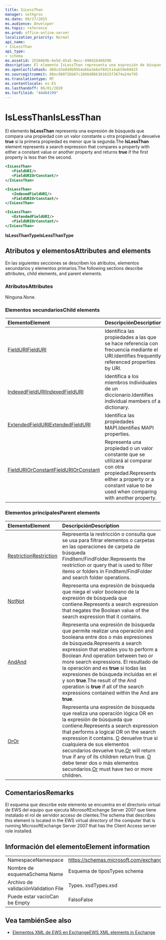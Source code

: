 ```yaml
---
title: IsLessThan
manager: sethgros
ms.date: 09/17/2015
ms.audience: Developer
ms.topic: reference
ms.prod: office-online-server
localization_priority: Normal
api_name:
- IsLessThan
api_type:
- schema
ms.assetid: 2550469b-6e5d-45a5-9ecc-090d1b409296
description: El elemento IsLessThan representa una expresión de búsqueda que compara una propiedad con un valor constante u otra propiedad y devuelve true si la primera propiedad es menor que la segunda.
ms.openlocfilehash: d68cd3e049b95b4a6ba3e6ef841514ab59e60425
ms.sourcegitcommit: 88ec988f2bb67c1866d06b361615f3674a24e795
ms.translationtype: MT
ms.contentlocale: es-ES
ms.lasthandoff: 06/01/2020
ms.locfileid: "44464199"
---
```

# <a name="islessthan"></a><span data-ttu-id="cbe3a-103">IsLessThan</span><span class="sxs-lookup"><span data-stu-id="cbe3a-103">IsLessThan</span></span>

<span data-ttu-id="cbe3a-104">El elemento **IsLessThan** representa una expresión de búsqueda que compara una propiedad con un valor constante u otra propiedad y devuelve **true** si la primera propiedad es menor que la segunda.</span><span class="sxs-lookup"><span data-stu-id="cbe3a-104">The **IsLessThan** element represents a search expression that compares a property with either a constant value or another property and returns **true** if the first property is less than the second.</span></span> 
  
```xml
<IsLessThan>
   <FieldURI/>
   <FieldURIOrConstant/>
</IsLessThan>
```

```xml
<IsLessThan>
   <IndexedFieldURI/> 
   <FieldURIOrConstant/>
</IsLessThan>
```

```xml
<IsLessThan>
   <ExtendedFieldURI/>
   <FieldURIOrConstant/>
</IsLessThan>
```

<span data-ttu-id="cbe3a-105">**IsLessThanType**</span><span class="sxs-lookup"><span data-stu-id="cbe3a-105">**IsLessThanType**</span></span>

## <a name="attributes-and-elements"></a><span data-ttu-id="cbe3a-106">Atributos y elementos</span><span class="sxs-lookup"><span data-stu-id="cbe3a-106">Attributes and elements</span></span>

<span data-ttu-id="cbe3a-107">En las siguientes secciones se describen los atributos, elementos secundarios y elementos primarios.</span><span class="sxs-lookup"><span data-stu-id="cbe3a-107">The following sections describe attributes, child elements, and parent elements.</span></span>
  
### <a name="attributes"></a><span data-ttu-id="cbe3a-108">Atributos</span><span class="sxs-lookup"><span data-stu-id="cbe3a-108">Attributes</span></span>

<span data-ttu-id="cbe3a-109">Ninguna.</span><span class="sxs-lookup"><span data-stu-id="cbe3a-109">None.</span></span>
  
### <a name="child-elements"></a><span data-ttu-id="cbe3a-110">Elementos secundarios</span><span class="sxs-lookup"><span data-stu-id="cbe3a-110">Child elements</span></span>

|<span data-ttu-id="cbe3a-111">**Elemento**</span><span class="sxs-lookup"><span data-stu-id="cbe3a-111">**Element**</span></span>|<span data-ttu-id="cbe3a-112">**Descripción**</span><span class="sxs-lookup"><span data-stu-id="cbe3a-112">**Description**</span></span>|
|:-----|:-----|
|[<span data-ttu-id="cbe3a-113">FieldURI</span><span class="sxs-lookup"><span data-stu-id="cbe3a-113">FieldURI</span></span>](fielduri.md) <br/> |<span data-ttu-id="cbe3a-114">Identifica las propiedades a las que se hace referencia con frecuencia mediante el URI.</span><span class="sxs-lookup"><span data-stu-id="cbe3a-114">Identifies frequently referenced properties by URI.</span></span>  <br/> |
|[<span data-ttu-id="cbe3a-115">IndexedFieldURI</span><span class="sxs-lookup"><span data-stu-id="cbe3a-115">IndexedFieldURI</span></span>](indexedfielduri.md) <br/> |<span data-ttu-id="cbe3a-116">Identifica a los miembros individuales de un diccionario.</span><span class="sxs-lookup"><span data-stu-id="cbe3a-116">Identifies individual members of a dictionary.</span></span>  <br/> |
|[<span data-ttu-id="cbe3a-117">ExtendedFieldURI</span><span class="sxs-lookup"><span data-stu-id="cbe3a-117">ExtendedFieldURI</span></span>](extendedfielduri.md) <br/> |<span data-ttu-id="cbe3a-118">Identifica las propiedades MAPI.</span><span class="sxs-lookup"><span data-stu-id="cbe3a-118">Identifies MAPI properties.</span></span>  <br/> |
|[<span data-ttu-id="cbe3a-119">FieldURIOrConstant</span><span class="sxs-lookup"><span data-stu-id="cbe3a-119">FieldURIOrConstant</span></span>](fielduriorconstant.md) <br/> |<span data-ttu-id="cbe3a-120">Representa una propiedad o un valor constante que se utilizará al comparar con otra propiedad.</span><span class="sxs-lookup"><span data-stu-id="cbe3a-120">Represents either a property or a constant value to be used when comparing with another property.</span></span>  <br/> |
   
### <a name="parent-elements"></a><span data-ttu-id="cbe3a-121">Elementos principales</span><span class="sxs-lookup"><span data-stu-id="cbe3a-121">Parent elements</span></span>

|<span data-ttu-id="cbe3a-122">**Elemento**</span><span class="sxs-lookup"><span data-stu-id="cbe3a-122">**Element**</span></span>|<span data-ttu-id="cbe3a-123">**Descripción**</span><span class="sxs-lookup"><span data-stu-id="cbe3a-123">**Description**</span></span>|
|:-----|:-----|
|[<span data-ttu-id="cbe3a-124">Restriction</span><span class="sxs-lookup"><span data-stu-id="cbe3a-124">Restriction</span></span>](restriction.md) <br/> |<span data-ttu-id="cbe3a-125">Representa la restricción o consulta que se usa para filtrar elementos o carpetas en las operaciones de carpeta de búsqueda FindItem/FindFolder.</span><span class="sxs-lookup"><span data-stu-id="cbe3a-125">Represents the restriction or query that is used to filter items or folders in FindItem/FindFolder and search folder operations.</span></span>  <br/> |
|[<span data-ttu-id="cbe3a-126">Not</span><span class="sxs-lookup"><span data-stu-id="cbe3a-126">Not</span></span>](not.md) <br/> |<span data-ttu-id="cbe3a-127">Representa una expresión de búsqueda que niega el valor booleano de la expresión de búsqueda que contiene.</span><span class="sxs-lookup"><span data-stu-id="cbe3a-127">Represents a search expression that negates the Boolean value of the search expression that it contains.</span></span>  <br/> |
|[<span data-ttu-id="cbe3a-128">And</span><span class="sxs-lookup"><span data-stu-id="cbe3a-128">And</span></span>](and.md) <br/> |<span data-ttu-id="cbe3a-129">Representa una expresión de búsqueda que permite realizar una operación and booleana entre dos o más expresiones de búsqueda.</span><span class="sxs-lookup"><span data-stu-id="cbe3a-129">Represents a search expression that enables you to perform a Boolean And operation between two or more search expressions.</span></span> <span data-ttu-id="cbe3a-130">El resultado de la operación and es **true** si todas las expresiones de búsqueda incluidas en el y son **true**.</span><span class="sxs-lookup"><span data-stu-id="cbe3a-130">The result of the And operation is **true** if all of the search expressions contained within the And are **true**.</span></span>  <br/> |
|[<span data-ttu-id="cbe3a-131">Or</span><span class="sxs-lookup"><span data-stu-id="cbe3a-131">Or</span></span>](or.md) <br/> |<span data-ttu-id="cbe3a-132">Representa una expresión de búsqueda que realiza una operación lógica OR en la expresión de búsqueda que contiene.</span><span class="sxs-lookup"><span data-stu-id="cbe3a-132">Represents a search expression that performs a logical OR on the search expression it contains.</span></span> <span data-ttu-id="cbe3a-133">[O](or.md) devuelve true si cualquiera de sus elementos secundarios devuelve true.</span><span class="sxs-lookup"><span data-stu-id="cbe3a-133">[Or](or.md) will return true if any of its children return true.</span></span> <span data-ttu-id="cbe3a-134">[O](or.md) debe tener dos o más elementos secundarios.</span><span class="sxs-lookup"><span data-stu-id="cbe3a-134">[Or](or.md) must have two or more children.</span></span>  <br/> |
   
## <a name="remarks"></a><span data-ttu-id="cbe3a-135">Comentarios</span><span class="sxs-lookup"><span data-stu-id="cbe3a-135">Remarks</span></span>

<span data-ttu-id="cbe3a-136">El esquema que describe este elemento se encuentra en el directorio virtual de EWS del equipo que ejecuta MicrosoftExchange Server 2007 que tiene instalado el rol de servidor acceso de clientes.</span><span class="sxs-lookup"><span data-stu-id="cbe3a-136">The schema that describes this element is located in the EWS virtual directory of the computer that is running MicrosoftExchange Server 2007 that has the Client Access server role installed.</span></span>
  
## <a name="element-information"></a><span data-ttu-id="cbe3a-137">Información del elemento</span><span class="sxs-lookup"><span data-stu-id="cbe3a-137">Element information</span></span>

|||
|:-----|:-----|
|<span data-ttu-id="cbe3a-138">Namespace</span><span class="sxs-lookup"><span data-stu-id="cbe3a-138">Namespace</span></span>  <br/> |https://schemas.microsoft.com/exchange/services/2006/types  <br/> |
|<span data-ttu-id="cbe3a-139">Nombre de esquema</span><span class="sxs-lookup"><span data-stu-id="cbe3a-139">Schema Name</span></span>  <br/> |<span data-ttu-id="cbe3a-140">Esquema de tipos</span><span class="sxs-lookup"><span data-stu-id="cbe3a-140">Types schema</span></span>  <br/> |
|<span data-ttu-id="cbe3a-141">Archivo de validación</span><span class="sxs-lookup"><span data-stu-id="cbe3a-141">Validation File</span></span>  <br/> |<span data-ttu-id="cbe3a-142">Types. xsd</span><span class="sxs-lookup"><span data-stu-id="cbe3a-142">Types.xsd</span></span>  <br/> |
|<span data-ttu-id="cbe3a-143">Puede estar vacío</span><span class="sxs-lookup"><span data-stu-id="cbe3a-143">Can be Empty</span></span>  <br/> |<span data-ttu-id="cbe3a-144">Falso</span><span class="sxs-lookup"><span data-stu-id="cbe3a-144">False</span></span>  <br/> |
   
## <a name="see-also"></a><span data-ttu-id="cbe3a-145">Vea también</span><span class="sxs-lookup"><span data-stu-id="cbe3a-145">See also</span></span>

- [<span data-ttu-id="cbe3a-146">Elementos XML de EWS en Exchange</span><span class="sxs-lookup"><span data-stu-id="cbe3a-146">EWS XML elements in Exchange</span></span>](ews-xml-elements-in-exchange.md)

